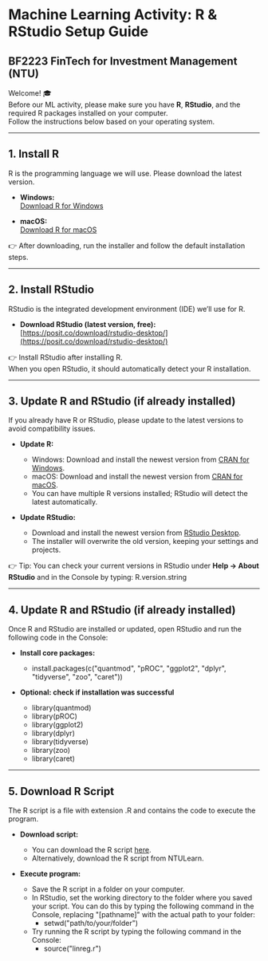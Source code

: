 # Machine Learning Activity: R & RStudio Setup Guide
## BF2223 FinTech for Investment Management (NTU)

Welcome! 🎓  
Before our ML activity, please make sure you have **R**, **RStudio**, and the required R packages installed on your computer.  
Follow the instructions below based on your operating system.  

---

## 1. Install R

R is the programming language we will use. Please download the latest version.

- **Windows:**  
  [Download R for Windows](https://cran.r-project.org/bin/windows/base/)  

- **macOS:**  
  [Download R for macOS](https://cran.r-project.org/bin/macosx/)  

👉 After downloading, run the installer and follow the default installation steps.

---

## 2. Install RStudio

RStudio is the integrated development environment (IDE) we’ll use for R.  

- **Download RStudio (latest version, free):**  
  [https://posit.co/download/rstudio-desktop/](https://posit.co/download/rstudio-desktop/)  

👉 Install RStudio after installing R.  
When you open RStudio, it should automatically detect your R installation.

---

## 3. Update R and RStudio (if already installed)

If you already have R or RStudio, please update to the latest versions to avoid compatibility issues.

- **Update R:**  
  - Windows: Download and install the newest version from [CRAN for Windows](https://cran.r-project.org/bin/windows/base/).  
  - macOS: Download and install the newest version from [CRAN for macOS](https://cran.r-project.org/bin/macosx/).  
  - You can have multiple R versions installed; RStudio will detect the latest automatically.  

- **Update RStudio:**  
  - Download and install the newest version from [RStudio Desktop](https://posit.co/download/rstudio-desktop/).  
  - The installer will overwrite the old version, keeping your settings and projects.  

👉 Tip: You can check your current versions in RStudio under **Help → About RStudio** and in the Console by typing:
R.version.string

---

## 4. Update R and RStudio (if already installed)

Once R and RStudio are installed or updated, open RStudio and run the following code in the Console:

- **Install core packages:**  
  - install.packages(c("quantmod", "pROC", "ggplot2", "dplyr", "tidyverse", "zoo", "caret"))

- **Optional: check if installation was successful**
  - library(quantmod)
  - library(pROC)
  - library(ggplot2)
  - library(dplyr)
  - library(tidyverse)
  - library(zoo)
  - library(caret)

---

## 5. Download R Script

The R script is a file with extension .R and contains the code to execute the program. 

- **Download script:**
  - You can download the R script [here](linreg.R).
  - Alternatively, download the R script from NTULearn. 

- **Execute program:**
  - Save the R script in a folder on your computer. 
  - In RStudio, set the working directory to the folder where you saved your script. You can do this by typing the following command in the Console, replacing "[pathname]" with the actual path to your folder:
    - setwd("path/to/your/folder")
  - Try running the R script by typing the following command in the Console:
    - source("linreg.r") 












